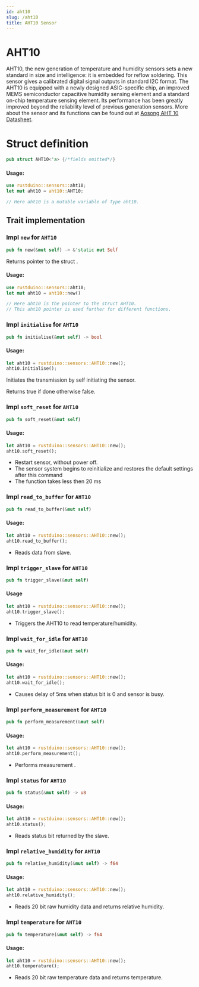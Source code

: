 ```yaml
---
id: aht10
slug: /aht10
title: AHT10 Sensor
---
```


# AHT10 
AHT10, the new generation of temperature and humidity sensors sets a new standard in size and intelligence: it is embedded for reflow soldering. This sensor gives a calibrated digital signal outputs in standard I2C format. The AHT10 is equipped with a newly designed ASIC-specific chip, an improved MEMS semiconductor capacitive humidity sensing element and a standard on-chip temperature sensing element. Its performance has been greatly improved beyond the reliability level of previous generation sensors.
More about the sensor and its functions can be found out at [Aosong AHT 10 Datasheet](https://server4.eca.ir/eshop/AHT10/Aosong_AHT10_en_draft_0c.pdf).

# Struct definition

```rust
pub struct AHT10<'a> {/*fields omitted*/}
```
#### Usage:

```rust
use rustduino::sensors::aht10;
let mut aht10 = aht10::AHT10;

// Here aht10 is a mutable variable of Type aht10.
```

## Trait implementation

### Impl `new` for `AHT10`

```rust
pub fn new(&mut self) -> &'static mut Self
```
Returns pointer to the struct .
#### Usage:

```rust
use rustduino::sensors::aht10;
let mut aht10 = aht10::new()

// Here aht10 is the pointer to the struct AHT10.
// This aht10 pointer is used further for different functions.
```



### Impl `initialise` for `AHT10`

```rust
pub fn initialise(&mut self) -> bool
```
#### Usage:
```rust
let aht10 = rustduino::sensors::AHT10::new();
aht10.initialise();
```
Initiates the transmission by self initiating the sensor.

Returns true if done otherwise false.



### Impl `soft_reset` for `AHT10`

```rust
pub fn soft_reset(&mut self)
```
#### Usage:
```rust
let aht10 = rustduino::sensors::AHT10::new();
aht10.soft_reset();
```
* Restart sensor, without power off.
* The sensor system begins to reinitialize and restores the default settings after this command
* The function takes less then 20 ms

### Impl `read_to_buffer` for `AHT10`

```rust
pub fn read_to_buffer(&mut self)
```
#### Usage:
```rust
let aht10 = rustduino::sensors::AHT10::new();
aht10.read_to_buffer();
```

* Reads data from slave.

### Impl `trigger_slave` for `AHT10`

```rust
pub fn trigger_slave(&mut self)
```
#### Usage
```rust
let aht10 = rustduino::sensors::AHT10::new();
aht10.trigger_slave();
```

* Triggers the AHT10 to read temperature/humidity.

### Impl `wait_for_idle` for `AHT10`

```rust
pub fn wait_for_idle(&mut self)
```
#### Usage:
```rust
let aht10 = rustduino::sensors::AHT10::new();
aht10.wait_for_idle();
```

* Causes delay of 5ms when status bit is 0 and sensor is busy.

### Impl `perform_measurement` for `AHT10`

```rust
pub fn perform_measurement(&mut self)
```
#### Usage:
```rust
let aht10 = rustduino::sensors::AHT10::new();
aht10.perform_measurement();
```
* Performs measurement .

### Impl `status` for `AHT10`

```rust
pub fn status(&mut self) -> u8
```
#### Usage:
```rust
let aht10 = rustduino::sensors::AHT10::new();
aht10.status();
```

* Reads status bit returned by the slave.

### Impl `relative_humidity` for `AHT10`

```rust
pub fn relative_humidity(&mut self) -> f64
```

#### Usage:
```rust
let aht10 = rustduino::sensors::AHT10::new();
aht10.relative_humidity();
```
* Reads 20 bit raw humidity data and returns relative humidity.

### Impl `temperature` for `AHT10`

```rust
pub fn temperature(&mut self) -> f64
```
#### Usage:
```rust
let aht10 = rustduino::sensors::AHT10::new();
aht10.temperature();
```
* Reads 20 bit raw temperature data and returns temperature.



